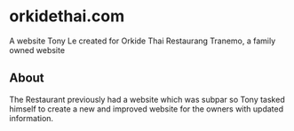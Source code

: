 # orkidethai.com
A website Tony Le created for Orkide Thai Restaurang Tranemo, a family owned website

## About
The Restaurant previously had a website which was subpar so Tony tasked himself to create a new and improved website for the owners with updated information. 
